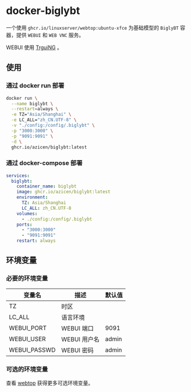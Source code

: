 # docker-biglybt

一个使用 `ghcr.io/linuxserver/webtop:ubuntu-xfce` 为基础模型的 `BiglyBT` 容器，提供 `WEBUI` 和 `WEB VNC` 服务。

WEBUI 使用 [TrguiNG](https://github.com/jayzcoder/TrguiNG) 。

## 使用

### 通过 docker run 部署

```sh
docker run \
  --name biglybt \
  --restart=always \
  -e TZ="Asia/Shanghai" \
  -e LC_ALL="zh_CN.UTF-8" \
  -v "./config:/config/.biglybt" \
  -p "3000:3000" \
  -p "9091:9091" \
  -d \
  ghcr.io/azicen/biglybt:latest
```

### 通过 docker-compose 部署

```yaml
services:
  biglybt:
    container_name: biglybt
    image: ghcr.io/azicen/biglybt:latest
    environment:
      TZ: Asia/Shanghai
      LC_ALL: zh_CN.UTF-8
    volumes:
      - ./config:/config/.biglybt
    ports:
      - "3000:3000"
      - "9091:9091"
    restart: always
```

## 环境变量

### 必要的环境变量

| 变量名       | 描述         | 默认值 |
| ------------ | ------------ | ------ |
| TZ           | 时区         |        |
| LC_ALL       | 语言环境     |        |
| WEBUI_PORT   | WEBUI 端口   | 9091   |
| WEBUI_USER   | WEBUI 用户名 | admin  |
| WEBUI_PASSWD | WEBUI 密码   | admin  |

### 可选的环境变量

查看 [webtop](https://docs.linuxserver.io/images/docker-webtop/#optional-environment-variables) 获得更多可选环境变量。
